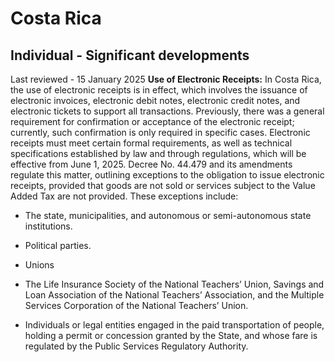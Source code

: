 # Costa Rica
## Individual - Significant developments
Last reviewed - 15 January 2025
**Use of Electronic Receipts:**
In Costa Rica, the use of electronic receipts is in effect, which involves the issuance of electronic invoices, electronic debit notes, electronic credit notes, and electronic tickets to support all transactions. Previously, there was a general requirement for
confirmation or acceptance of the electronic receipt; currently, such confirmation is only required in specific cases.
Electronic receipts must meet certain formal requirements, as well as technical specifications established by law and through regulations, which will be effective from June 1, 2025.
Decree No. 44.479 and its amendments regulate this matter, outlining exceptions to the obligation to issue electronic receipts, provided that goods are not sold or services subject to the Value Added Tax are not provided.
These exceptions include:
  * The state, municipalities, and autonomous or semi-autonomous state institutions.
  * Political parties.
  * Unions
  * The Life Insurance Society of the National Teachers’ Union, Savings and Loan Association of the National Teachers’ Association, and the Multiple Services Corporation of the National Teachers’ Union.


  * Individuals or legal entities engaged in the paid transportation of people, holding a permit or concession granted by the State, and whose fare is regulated by the Public Services Regulatory Authority.


